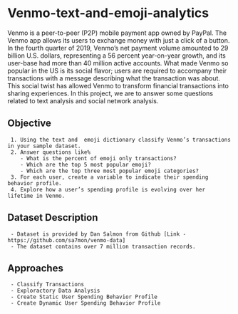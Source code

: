 # Venmo-text-and-emoji-analytics
Venmo is a peer-to-peer (P2P) mobile payment app owned by PayPal. The Venmo app allows its users to exchange money with just a click of a button. In the fourth quarter of 2019, Venmo’s net payment volume amounted to 29 billion U.S. dollars, representing a 56 percent year-on-year growth, and its user-base had more than 40 million active accounts. What made Venmo so popular in the US is its social flavor; users are required to accompany their transactions with a message describing what the transaction was about. This social twist has allowed Venmo to transform financial transactions into sharing experiences. In this project, we are to answer some questions related to text analysis and social network analysis. 

## Objective
     1. Using the text and  emoji dictionary classify Venmo’s transactions in your sample dataset.
     2. Answer questions like%
        - What is the percent of emoji only transactions? 
        - Which are the top 5 most popular emoji? 
        - Which are the top three most popular emoji categories?
     3. For each user, create a variable to indicate their spending behavior profile. 
     4. Explore how a user’s spending profile is evolving over her lifetime in Venmo.
## Dataset Description
     - Dataset is provided by Dan Salmon from Github [Link - https://github.com/sa7mon/venmo-data]
     - The dataset contains over 7 million transaction records.
## Approaches
     - Classify Transactions
     - Exploractory Data Analysis
     - Create Static User Spending Behavior Profile
     - Create Dynamic User Spending Behavior Profile
